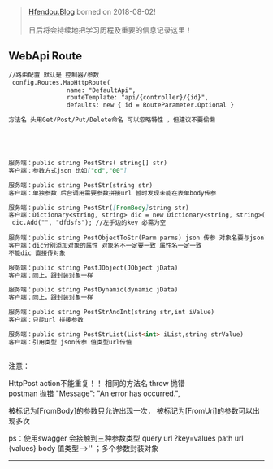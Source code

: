 

> [Hfendou.Blog](http://hfendou.gitbub.io) borned on 2018-08-02!<br><br>
> 日后将会持续地把学习历程及重要的信息记录这里！



## WebApi Route


```markdown
//路由配置 默认是 控制器/参数
 config.Routes.MapHttpRoute(
                name: "DefaultApi",
                routeTemplate: "api/{controller}/{id}",
                defaults: new { id = RouteParameter.Optional }

方法名 头用Get/Post/Put/Delete命名 可以忽略特性 ，但建议不要偷懒





服务端：public string PostStrs( string[] str) 
客户端：参数方式json 比如["dd","00"] 

服务端：public string PostStr(string str) 
客户端：单独参数 后台调用需要参数拼接url 暂时发现未能在表单body传参 

服务端：public string PostStr([FromBody]string str) 
客户端：Dictionary<string, string> dic = new Dictionary<string, string>();
 dic.Add("", "dfdsfs"); //左手边的key 必需为空
 
服务端：public string PostObjectToStr(Parm parms) json 传参 对象名要与json不一致 
客户端：dic分别添加对象的属性 对象名不一定要一致 属性名一定一致
不能dic 直接传对象

服务端：public string PostJObject(JObject jData) 
客户端：同上，跟封装对象一样

服务端：public string PostDynamic(dynamic jData) 
客户端：同上，跟封装对象一样

服务端：public string PostStrAndInt(string str,int iValue) 
客户端：只能url 拼接参数

服务端：public string PostStrList(List<int> iList,string strValue) 
客户端：引用类型 json传参 值类型url传值



```
注意：

HttpPost  action不能重复！！
相同的方法名   throw 抛错  
postman 抛错 "Message": "An error has occurred.",

被标记为[FromBody]的参数只允许出现一次， 被标记为[FromUri]的参数可以出现多次

ps：使用swagger  会接触到三种参数类型
 query  url ?key=values
path   url {values}
body   值类型-->'' ；多个参数封装对象

---